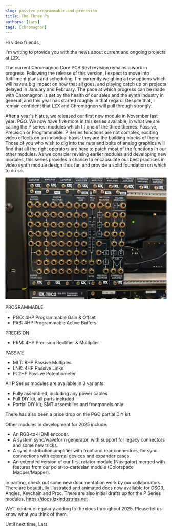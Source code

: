 ```yaml
---
slug: passive-programmable-and-precision
title: The Three Ps
authors: [lars]
tags: [chromagnon]
---
```


Hi video friends,

I'm writing to provide you with the news about current and ongoing projects at LZX.

The current Chromagnon Core PCB RevI revision remains a work in progress. Following the release of this version, I expect to move into fulfillment plans and scheduling. I'm currently weighing a few options which will have a big impact on how that all goes, and playing catch up on projects delayed in January and February.  The pace at which progress can be made with Chromagnon is set by the health of our sales and the synth industry in general, and this year has started roughly in that regard.  Despite that, I remain confident that LZX and Chromagnon will pull through strongly. 

After a year's hiatus, we released our first new module in November last year: PGO.  We now have five more in this series available, in what we are calling the P series: modules which fit one of the three themes: Passive, Precision or Programmable.  P Series functions are not complex, exciting video effects on an individual basis: they are the building blocks of them. Those of you who wish to dig into the nuts and bolts of analog graphics will find that all the right operators are here to patch most of the functions in our other modules.  As we consider revising earlier modules and developing  new modules, this series provides a chance to encapsulate our best practices in video synth module design thus far, and provide a solid foundation on which to do so.  

![](./p-series-rack.jpg)

PROGRAMMABLE

- PGO: 4HP Programmable Gain & Offset
- PAB: 4HP Programmable Active Buffers

PRECISION

- PRM: 4HP Precision Rectifier & Multiplier

PASSIVE

- MLT: 8HP Passive Multiples
- LNK: 4HP Passive Links
- P: 2HP Passive Potentiometer

All P Series modules are available in 3 variants:

- Fully assembled, including any power cables
- Full DIY kit, all parts included
- Partial DIY kit, SMT assemblies and frontpanels only

There has also been a price drop on the PGO partial DIY kit.

Other modules in development for 2025 include:

- An RGB-to-HDMI encoder.
- A system sync/waveform generator, with support for legacy connectors and some new tricks.
- A sync distribution amplifier with front and rear connectors, for sync connections with external devices and expander cases.
- An extended version of our first rotator module (Navigator) merged with features from our polar-to-cartesian module (Colorspace Mapper/Mapper).

In parting, check out some new documentation work by our collaborators.  There are beautifully illustrated and animated docs now available for DSG3, Angles, Keychain and Proc.  There are also initial drafts up for the P Series modules. 
https://docs.lzxindustries.net

We'll continue regularly adding to the docs throughout 2025.  Please let us know what you think of them.

Until next time,
Lars